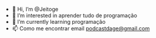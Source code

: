 - 👋 Hi, I’m @Jeitoge
- 👀 I’m interested in  aprender  tudo de programação
- 🌱 I’m currently learning  programação
- 📫 Como me encontrar email  podcastdage@gmail.com

<!---
Jeitoge/Jeitoge is a ✨ special ✨ repository because its `README.md` (this file) appears on your GitHub profile.
You can click the Preview link to take a look at your changes.
--->
